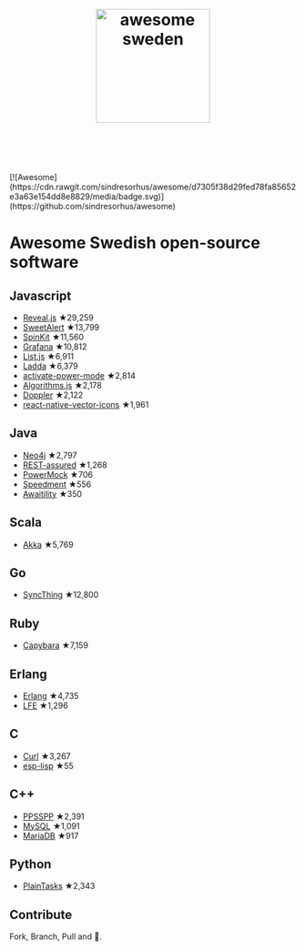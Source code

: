 <h1 align="center">
	<br>
	<img width="200" src="https://cdn.rawgit.com/gurre/awesome-swedish-opensource/master/media/Flag_of_Sweden.svg" alt="awesome sweden">
	<br>
	<br>
	<br>
</h1>
[![Awesome](https://cdn.rawgit.com/sindresorhus/awesome/d7305f38d29fed78fa85652e3a63e154dd8e8829/media/badge.svg)](https://github.com/sindresorhus/awesome)

# Awesome Swedish open-source software

## Javascript

- [Reveal.js](https://github.com/hakimel/reveal.js) ★29,259
- [SweetAlert](https://github.com/t4t5/sweetalert) ★13,799
- [SpinKit](https://github.com/tobiasahlin/SpinKit) ★11,560
- [Grafana](https://github.com/grafana/grafana) ★10,812
- [List.js](https://github.com/javve/list.js) ★6,911
- [Ladda](https://github.com/hakimel/Ladda) ★6,379
- [activate-power-mode](https://github.com/JoelBesada/activate-power-mode) ★2,814
- [Algorithms.js](https://github.com/felipernb/algorithms.js) ★2,178
- [Doppler](https://github.com/DanielRapp/doppler) ★2,122
- [react-native-vector-icons](https://github.com/oblador/react-native-vector-icons) ★1,961

## Java
 - [Neo4j](https://github.com/neo4j/neo4j) ★2,797
 - [REST-assured](https://github.com/rest-assured/rest-assured) ★1,268
 - [PowerMock](https://github.com/jayway/powermock) ★706
 - [Speedment](https://github.com/speedment/speedment) ★556
 - [Awaitility](https://github.com/awaitility/awaitility) ★350

## Scala
 - [Akka](https://github.com/akka/akka) ★5,769

## Go
 - [SyncThing](https://github.com/syncthing/syncthing) ★12,800

## Ruby
- [Capybara](https://github.com/jnicklas/capybara) ★7,159

## Erlang
- [Erlang](https://github.com/erlang/otp) ★4,735
- [LFE](https://github.com/rvirding/lfe) ★1,296

## C
- [Curl](https://github.com/curl/curl) ★3,267
- [esp-lisp](https://github.com/yesco/esp-lisp) ★55

## C++
- [PPSSPP](https://github.com/hrydgard/ppsspp) ★2,391
- [MySQL](https://github.com/mysql/mysql-server) ★1,091
- [MariaDB](https://github.com/MariaDB/server) ★917

## Python
 - [PlainTasks](https://github.com/aziz/PlainTasks) ★2,343

## Contribute
Fork, Branch, Pull and 🍺.
